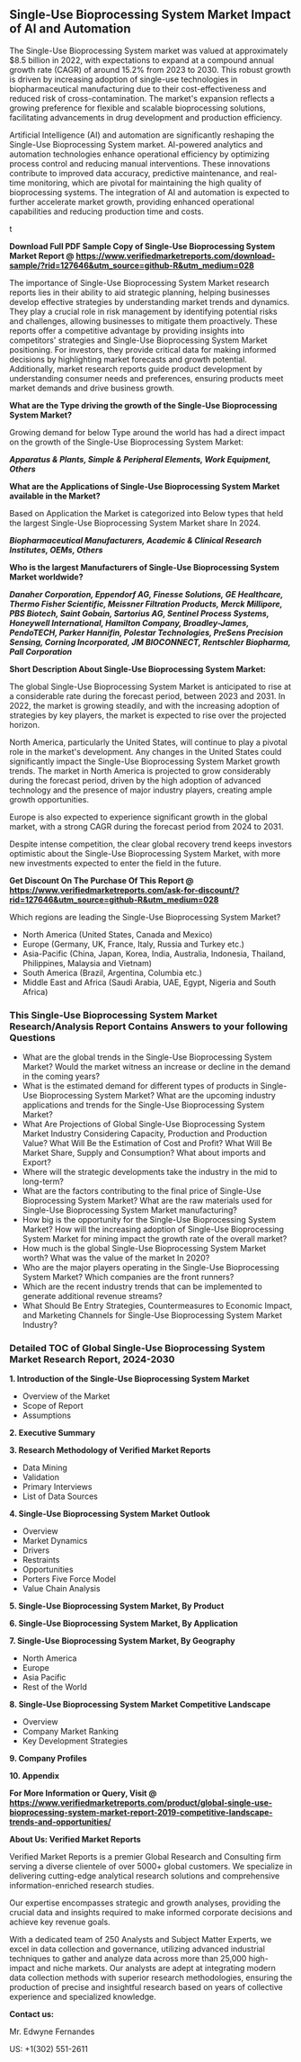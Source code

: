 <h2>Single-Use Bioprocessing System Market Impact of AI and Automation</h2><p>The Single-Use Bioprocessing System market was valued at approximately $8.5 billion in 2022, with expectations to expand at a compound annual growth rate (CAGR) of around 15.2% from 2023 to 2030. This robust growth is driven by increasing adoption of single-use technologies in biopharmaceutical manufacturing due to their cost-effectiveness and reduced risk of cross-contamination. The market's expansion reflects a growing preference for flexible and scalable bioprocessing solutions, facilitating advancements in drug development and production efficiency.</p><p>Artificial Intelligence (AI) and automation are significantly reshaping the Single-Use Bioprocessing System market. AI-powered analytics and automation technologies enhance operational efficiency by optimizing process control and reducing manual interventions. These innovations contribute to improved data accuracy, predictive maintenance, and real-time monitoring, which are pivotal for maintaining the high quality of bioprocessing systems. The integration of AI and automation is expected to further accelerate market growth, providing enhanced operational capabilities and reducing production time and costs.</p>t</p><p id="" class=""><strong>Download Full PDF Sample Copy of Single-Use Bioprocessing System Market Report @ <a href="https://www.verifiedmarketreports.com/download-sample/?rid=127646&utm_source=github-R&utm_medium=028" target="_blank">https://www.verifiedmarketreports.com/download-sample/?rid=127646&utm_source=github-R&utm_medium=028</a></strong></p><p>The importance of&nbsp;Single-Use Bioprocessing System Market research reports lies in their ability to aid strategic planning, helping businesses develop effective strategies by understanding market trends and dynamics. They play a crucial role in risk management by identifying potential risks and challenges, allowing businesses to mitigate them proactively. These reports offer a competitive advantage by providing insights into competitors' strategies and Single-Use Bioprocessing System Market positioning. For investors, they provide critical data for making informed decisions by highlighting market forecasts and growth potential. Additionally, market research reports guide product development by understanding consumer needs and preferences, ensuring products meet market demands and drive business growth.</p><p><strong>What are the&nbsp;Type driving the growth of the Single-Use Bioprocessing System Market?</strong></p><p id="" class="">Growing demand for below Type around the world has had a direct impact on the growth of the Single-Use Bioprocessing System Market:</p><em><strong>Apparatus & Plants, Simple & Peripheral Elements, Work Equipment, Others</strong></em></p><strong>What are the&nbsp;Applications&nbsp;of Single-Use Bioprocessing System Market available in the Market?</strong></p><p id="" class="">Based on Application the Market is categorized into Below types that held the largest Single-Use Bioprocessing System Market share In 2024.</p><em><strong>Biopharmaceutical Manufacturers, Academic & Clinical Research Institutes, OEMs, Others</strong></em></p><strong>Who is the largest Manufacturers of Single-Use Bioprocessing System Market worldwide?</strong></p><p><em><strong>Danaher Corporation, Eppendorf AG, Finesse Solutions, GE Healthcare, Thermo Fisher Scientific, Meissner Filtration Products, Merck Millipore, PBS Biotech, Saint Gobain, Sartorius AG, Sentinel Process Systems, Honeywell International, Hamilton Company, Broadley-James, PendoTECH, Parker Hannifin, Polestar Technologies, PreSens Precision Sensing, Corning Incorporated, JM BIOCONNECT, Rentschler Biopharma, Pall Corporation</strong></em></p><p id="" class=""><strong>Short Description About Single-Use Bioprocessing System Market:</strong></p><p>The global Single-Use Bioprocessing System Market is anticipated to rise at a considerable rate during the forecast period, between 2023 and 2031. In 2022, the market is growing steadily, and with the increasing adoption of strategies by key players, the market is expected to rise over the projected horizon.</p><p>North America, particularly the United States, will continue to play a pivotal role in the market's development. Any changes in the United States could significantly impact the Single-Use Bioprocessing System Market growth trends. The market in North America is projected to grow considerably during the forecast period, driven by the high adoption of advanced technology and the presence of major industry players, creating ample growth opportunities.</p><p>Europe is also expected to experience significant growth in the global market, with a strong CAGR during the forecast period from 2024 to 2031.</p><p>Despite intense competition, the clear global recovery trend keeps investors optimistic about the Single-Use Bioprocessing System Market, with more new investments expected to enter the field in the future.</p><p id="" class=""><strong>Get Discount On The Purchase Of This Report @ <a href="https://www.verifiedmarketreports.com/ask-for-discount/?rid=127646&utm_source=github-R&utm_medium=028" target="_blank">https://www.verifiedmarketreports.com/ask-for-discount/?rid=127646&utm_source=github-R&utm_medium=028</a></strong></p>Which regions are leading the Single-Use Bioprocessing System Market?</p><ul><li>North America (United States, Canada and Mexico)</li><li>Europe (Germany, UK, France, Italy, Russia and Turkey etc.)</li><li>Asia-Pacific (China, Japan, Korea, India, Australia, Indonesia, Thailand, Philippines, Malaysia and Vietnam)</li><li>South America (Brazil, Argentina, Columbia etc.)</li><li>Middle East and Africa (Saudi Arabia, UAE, Egypt, Nigeria and South Africa)</li></ul><h3 id="" class="">This Single-Use Bioprocessing System Market Research/Analysis Report Contains Answers to your following Questions</h3><ul><li>What are the global trends in the Single-Use Bioprocessing System Market? Would the market witness an increase or decline in the demand in the coming years?</li><li>What is the estimated demand for different types of products in Single-Use Bioprocessing System Market? What are the upcoming industry applications and trends for the Single-Use Bioprocessing System Market?</li><li>What Are Projections of Global Single-Use Bioprocessing System Market Industry Considering Capacity, Production and Production Value? What Will Be the Estimation of Cost and Profit? What Will Be Market Share, Supply and Consumption? What about imports and Export?</li><li>Where will the strategic developments take the industry in the mid to long-term?</li><li>What are the factors contributing to the final price of Single-Use Bioprocessing System Market? What are the raw materials used for Single-Use Bioprocessing System Market manufacturing?</li><li>How big is the opportunity for the Single-Use Bioprocessing System Market? How will the increasing adoption of Single-Use Bioprocessing System Market for mining impact the growth rate of the overall market?</li><li>How much is the global Single-Use Bioprocessing System Market worth? What was the value of the market In 2020?</li><li>Who are the major players operating in the Single-Use Bioprocessing System Market? Which companies are the front runners?</li><li>Which are the recent industry trends that can be implemented to generate additional revenue streams?</li><li>What Should Be Entry Strategies, Countermeasures to Economic Impact, and Marketing Channels for Single-Use Bioprocessing System Market Industry?</li></ul><h3 id="" class="">Detailed TOC of Global Single-Use Bioprocessing System Market Research Report, 2024-2030</h3><p id="" class=""><strong>1. Introduction of the Single-Use Bioprocessing System Market</strong></p><ul><li>Overview of the Market</li><li>Scope of Report</li><li>Assumptions</li></ul><p id="" class=""><strong>2. Executive Summary</strong></p><p id="" class=""><strong>3. Research Methodology of Verified Market Reports</strong></p><ul><li>Data Mining</li><li>Validation</li><li>Primary Interviews</li><li>List of Data Sources</li></ul><p id="" class=""><strong>4. Single-Use Bioprocessing System Market Outlook</strong></p><ul><li>Overview</li><li>Market Dynamics</li><li>Drivers</li><li>Restraints</li><li>Opportunities</li><li>Porters Five Force Model</li><li>Value Chain Analysis</li></ul><p id="" class=""><strong>5. Single-Use Bioprocessing System Market, By Product</strong></p><p id="" class=""><strong>6. Single-Use Bioprocessing System Market, By Application</strong></p><p id="" class=""><strong>7. Single-Use Bioprocessing System Market, By Geography</strong></p><ul><li>North America</li><li>Europe</li><li>Asia Pacific</li><li>Rest of the World</li></ul><p id="" class=""><strong>8. Single-Use Bioprocessing System Market Competitive Landscape</strong></p><ul><li>Overview</li><li>Company Market Ranking</li><li>Key Development Strategies</li></ul><p id="" class=""><strong>9. Company Profiles</strong></p><p id="" class=""><strong>10. Appendix</strong></p><p id="" class=""><strong>For More Information or Query, Visit @ <a href="https://www.verifiedmarketreports.com/product/global-single-use-bioprocessing-system-market-report-2019-competitive-landscape-trends-and-opportunities/" target="_blank">https://www.verifiedmarketreports.com/product/global-single-use-bioprocessing-system-market-report-2019-competitive-landscape-trends-and-opportunities/</a></strong></p><p id="" class=""><strong>About Us: Verified Market Reports</strong></p><p id="" class="">Verified Market Reports is a premier Global Research and Consulting firm serving a diverse clientele of over 5000+ global customers. We specialize in delivering cutting-edge analytical research solutions and comprehensive information-enriched research studies.</p><p id="" class="">Our expertise encompasses strategic and growth analyses, providing the crucial data and insights required to make informed corporate decisions and achieve key revenue goals.</p><p id="" class="">With a dedicated team of 250 Analysts and Subject Matter Experts, we excel in data collection and governance, utilizing advanced industrial techniques to gather and analyze data across more than 25,000 high-impact and niche markets. Our analysts are adept at integrating modern data collection methods with superior research methodologies, ensuring the production of precise and insightful research based on years of collective experience and specialized knowledge.</p><p id="" class=""><strong>Contact us:</strong></p><p id="" class="">Mr. Edwyne Fernandes</p><p id="" class="">US: +1(302) 551-2611</p>